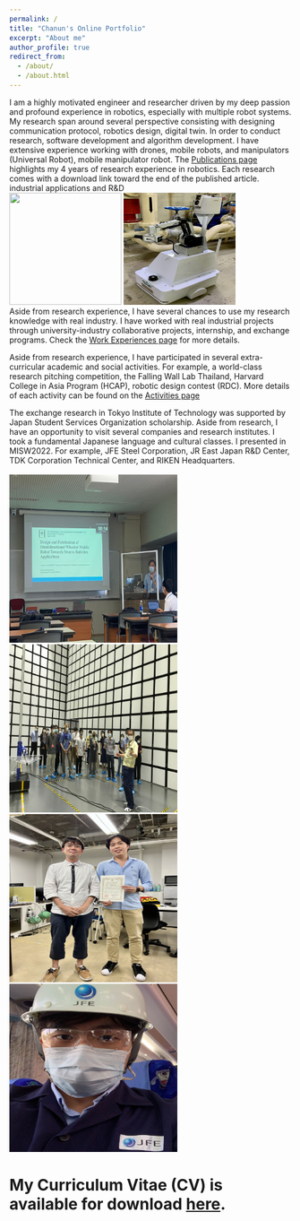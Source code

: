 ```yaml
---
permalink: /
title: "Chanun's Online Portfolio"
excerpt: "About me"
author_profile: true
redirect_from: 
  - /about/
  - /about.html
---
```

I am a highly motivated engineer and researcher driven by my deep passion and profound experience in robotics, especially with multiple robot systems. My research span around several perspective consisting with designing communication protocol, robotics design, digital twin. In order to conduct research, software development and algorithm development. I have extensive experience working with drones, mobile robots, and manipulators (Universal Robot), mobile manipulator robot. The [Publications page](/publications) highlights my 4 years of research experience in robotics. Each research comes with a download link toward the end of the published article.
industrial applications and R&D <br/> <img src='/images/about_images/manipulator5.gif' width='200' height='200'> <img src='/images/about_images/mobilemani2.jpg' width='200' height='200'><br/> 
Aside from research experience, I have several chances to use my research knowledge with real industry. I have worked with real industrial projects through university-industry collaborative projects, internship, and exchange programs. Check the [Work Experiences page](/experiences) for more details.

Aside from research experience, I have participated in several extra-curricular academic and social activities. For example, a world-class research pitching competition, the Falling Wall Lab Thailand, Harvard College in Asia Program (HCAP), robotic design contest (RDC). More details of each activity can be found on the [Activities page](/activities)

The exchange research in Tokyo Institute of Technology was supported by Japan Student Services Organization scholarship. Aside from research, I have an opportunity to visit several companies and research institutes. I took a fundamental Japanese language and cultural classes.  I presented in MISW2022. For example, JFE Steel Corporation, JR East Japan R&D Center, TDK Corporation Technical Center, and RIKEN Headquarters. 
<br/><br/> <img src='/images/projects_images/tokyo1.jpg' width='300' height='300'> <img src='/images/projects_images/tokyo5.jpg' width='300' height='300'> <img src='/images/projects_images/tokyo6.jpg' width='300' height='300'> <img src='/images/projects_images/JFE1.jpg' width='300' height='300'>

# My Curriculum Vitae (CV) is available for download [here](/files/Setthibhak-CV-Oct2023.pdf).
